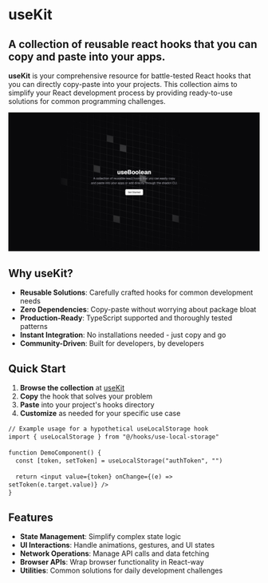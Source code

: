 # useKit
## A collection of reusable react hooks that you can copy and paste into your apps.

**useKit** is your comprehensive resource for battle-tested React hooks that you can directly copy-paste into your projects. This collection aims to simplify your React development process by providing ready-to-use solutions for common programming challenges.

![useKit Banner](/public/og.png)

## Why useKit?

- **Reusable Solutions**: Carefully crafted hooks for common development needs
- **Zero Dependencies**: Copy-paste without worrying about package bloat
- **Production-Ready**: TypeScript supported and thoroughly tested patterns
- **Instant Integration**: No installations needed - just copy and go
- **Community-Driven**: Built for developers, by developers

## Quick Start

1. **Browse the collection** at [useKit](/docs/hooks)
2. **Copy** the hook that solves your problem
3. **Paste** into your project's hooks directory
4. **Customize** as needed for your specific use case

```tsx {2, 5}
// Example usage for a hypothetical useLocalStorage hook
import { useLocalStorage } from "@/hooks/use-local-storage"

function DemoComponent() {
  const [token, setToken] = useLocalStorage("authToken", "")

  return <input value={token} onChange={(e) => setToken(e.target.value)} />
}
```

## Features

- **State Management**: Simplify complex state logic
- **UI Interactions**: Handle animations, gestures, and UI states
- **Network Operations**: Manage API calls and data fetching
- **Browser APIs**: Wrap browser functionality in React-way
- **Utilities**: Common solutions for daily development challenges
